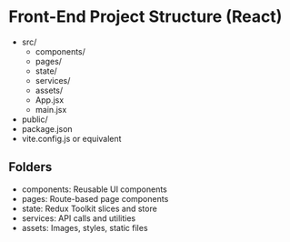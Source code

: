 # Front-End Project Structure (React)

- src/
  - components/
  - pages/
  - state/
  - services/
  - assets/
  - App.jsx
  - main.jsx
- public/
- package.json
- vite.config.js or equivalent

## Folders
- components: Reusable UI components
- pages: Route-based page components
- state: Redux Toolkit slices and store
- services: API calls and utilities
- assets: Images, styles, static files
